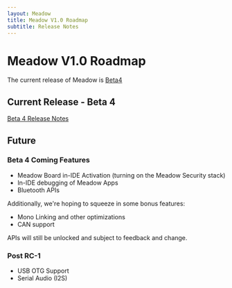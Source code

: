 ```yaml
---
layout: Meadow
title: Meadow V1.0 Roadmap
subtitle: Release Notes
---
```


# Meadow V1.0 Roadmap

The current release of Meadow is [Beta4](../Beta4/)

## Current Release - Beta 4

[Beta 4 Release Notes](/Meadow/Release_Notes/Beta4/)

## Future

### Beta 4 Coming Features

 * Meadow Board in-IDE Activation (turning on the Meadow Security stack)
 * In-IDE debugging of Meadow Apps
 * Bluetooth APIs

Additionally, we're hoping to squeeze in some bonus features:

 * Mono Linking and other optimizations
 * CAN support

APIs will still be unlocked and subject to feedback and change.

### Post RC-1

 * USB OTG Support
 * Serial Audio (I2S)
